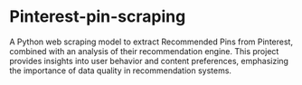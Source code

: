 # Pinterest-pin-scraping
A Python web scraping model to extract Recommended Pins from Pinterest, combined with an analysis of their recommendation engine. This project provides insights into user behavior and content preferences, emphasizing the importance of data quality in recommendation systems.
